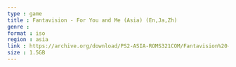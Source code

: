 ```yaml
---
type : game
title : Fantavision - For You and Me (Asia) (En,Ja,Zh)
genre : 
format : iso
region : asia
link : https://archive.org/download/PS2-ASIA-ROMS321COM/Fantavision%20-%20For%20You%20and%20Me%20%28Asia%29%20%28En%2CJa%2CZh%29.7z
size : 1.5GB
---
```


